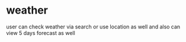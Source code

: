 # weather 
user can check weather via search or use location as well and also can view 5  days forecast as well
